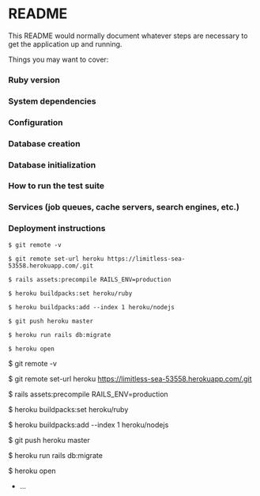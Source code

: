 # README

This README would normally document whatever steps are necessary to get the
application up and running.

Things you may want to cover:

### Ruby version

### System dependencies

### Configuration

### Database creation

### Database initialization

### How to run the test suite

### Services (job queues, cache servers, search engines, etc.)

### Deployment instructions

 `$ git remote -v`
 
`$ git remote set-url heroku https://limitless-sea-53558.herokuapp.com/.git`


`$ rails assets:precompile RAILS_ENV=production`


`$ heroku buildpacks:set heroku/ruby`


`$ heroku buildpacks:add --index 1 heroku/nodejs`


`$ git push heroku master`


`$ heroku run rails db:migrate`


`$ heroku open`

$ git remote -v 

$ git remote set-url heroku https://limitless-sea-53558.herokuapp.com/.git

$ rails assets:precompile RAILS_ENV=production

$ heroku buildpacks:set heroku/ruby

$ heroku buildpacks:add --index 1 heroku/nodejs

$ git push heroku master

$ heroku run rails db:migrate

$ heroku open

* ...
